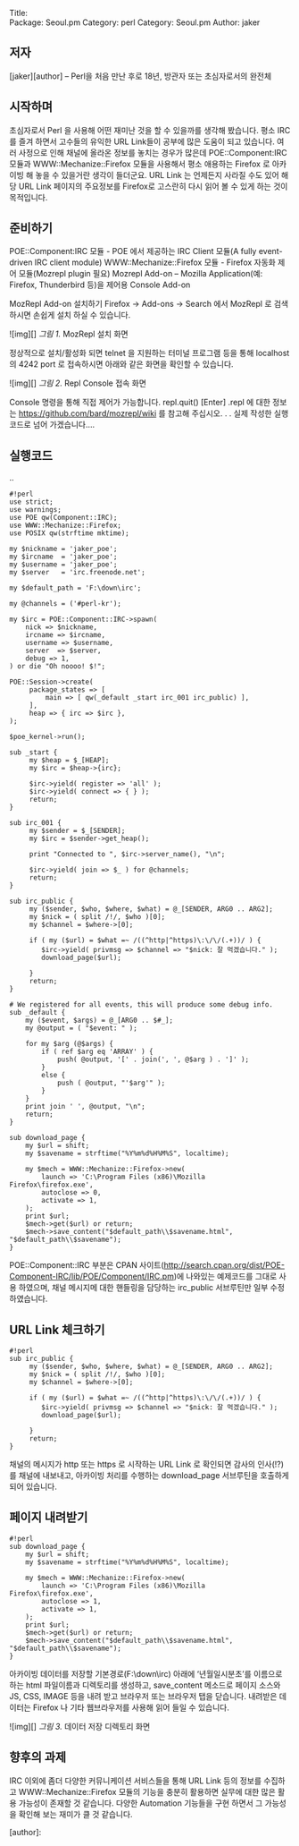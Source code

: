 Title:    
Package:  Seoul.pm
Category: perl
Category: Seoul.pm
Author:   jaker

## 저자

[jaker][author] – Perl을 처음 만난 후로 18년, 방관자 또는 초심자로서의 완전체


## 시작하며

초심자로서 Perl 을 사용해 어떤 재미난 것을 할 수 있을까를 생각해 봤습니다. 평소 IRC 를 즐겨 하면서 고수들의 유익한 URL Link들이 공부에 많은 도움이 되고 있습니다. 여러 사정으로 인해 채널에 올라온 정보를 놓치는 경우가 많은데 POE::Component:IRC 모듈과 WWW::Mechanize::Firefox 모듈을 사용해서 평소 애용하는 Firefox 로 아카이빙 해 놓을 수 있을거란 생각이 들더군요. URL Link 는 언제든지 사라질 수도 있어 해당 URL Link 페이지의 주요정보를 Firefox로 고스란히 다시 읽어 볼 수 있게 하는 것이 목적입니다.


## 준비하기

POE::Component:IRC 모듈 - POE 에서 제공하는 IRC Client 모듈(A fully event-driven IRC client module)
WWW::Mechanize::Firefox 모듈 - Firefox 자동화 제어 모듈(Mozrepl plugin 필요)
Mozrepl Add-on – Mozilla Application(예: Firefox, Thunderbird 등)을 제어용 Console Add-on

MozRepl Add-on 설치하기
Firefox -> Add-ons -> Search 에서 MozRepl 로 검색 하시면 손쉽게 설치 하실 수 있습니다.

![img][]
*그림 1.* MozRepl 설치 화면

정상적으로 설치/활성화 되면 telnet 을 지원하는 터미널 프로그램 등을 통해 localhost 의 4242 port 로 접속하시면 아래와 같은 화면을 확인할 수 있습니다.

![img][]
*그림 2.* Repl Console 접속 화면

Console 명령을 통해 직접 제어가 가능합니다.
repl.quit() [Enter]
.repl 에 대한 정보는 
https://github.com/bard/mozrepl/wiki
를 참고해 주십시오.
.
.
실제 작성한 실행코드로 넘어 가겠습니다….


## 실행코드

..

    #!perl
    use strict;
    use warnings;
    use POE qw(Component::IRC);
    use WWW::Mechanize::Firefox;
    use POSIX qw(strftime mktime);
    
    my $nickname = 'jaker_poe';
    my $ircname  = 'jaker_poe';
    my $username = 'jaker_poe';
    my $server   = 'irc.freenode.net';
    
    my $default_path = 'F:\down\irc';
    
    my @channels = ('#perl-kr');
    
    my $irc = POE::Component::IRC->spawn(
        nick => $nickname,
        ircname => $ircname,
        username => $username,
        server  => $server,
        debug => 1,
    ) or die "Oh noooo! $!";
    
    POE::Session->create(
         package_states => [
             main => [ qw(_default _start irc_001 irc_public) ],
         ],
         heap => { irc => $irc },
    );
    
    $poe_kernel->run();
    
    sub _start {
         my $heap = $_[HEAP];
         my $irc = $heap->{irc};
    
         $irc->yield( register => 'all' );
         $irc->yield( connect => { } );
         return;
    }
    
    sub irc_001 {
         my $sender = $_[SENDER];
         my $irc = $sender->get_heap();
    
         print "Connected to ", $irc->server_name(), "\n";
    
         $irc->yield( join => $_ ) for @channels;
         return;
    }
    
    sub irc_public {   
         my ($sender, $who, $where, $what) = @_[SENDER, ARG0 .. ARG2];
         my $nick = ( split /!/, $who )[0];
         my $channel = $where->[0];     
    
         if ( my ($url) = $what =~ /((^http|^https)\:\/\/(.+))/ ) {
            $irc->yield( privmsg => $channel => "$nick: 잘 먹겠습니다." );
            download_page($url);
                          
         }
         return;
    }
    
    # We registered for all events, this will produce some debug info.
    sub _default {
        my ($event, $args) = @_[ARG0 .. $#_];
        my @output = ( "$event: " );
    
        for my $arg (@$args) {
            if ( ref $arg eq 'ARRAY' ) {
                push( @output, '[' . join(', ', @$arg ) . ']' );
            }
            else {
                push ( @output, "'$arg'" );
            }
        }
        print join ' ', @output, "\n";
        return;
    }
    
    sub download_page {
        my $url = shift;
        my $savename = strftime("%Y%m%d%H%M%S", localtime);
        
        my $mech = WWW::Mechanize::Firefox->new(
            launch => 'C:\Program Files (x86)\Mozilla Firefox\firefox.exe',
            autoclose => 0,
            activate => 1,
        );
        print $url;
        $mech->get($url) or return;
        $mech->save_content("$default_path\\$savename.html", "$default_path\\$savename");    
    }

POE::Component::IRC 부분은 CPAN 사이트(http://search.cpan.org/dist/POE-Component-IRC/lib/POE/Component/IRC.pm)에 나와있는 예제코드를 그대로 사용 하였으며, 채널 메시지메 대한 핸들링을 담당하는 irc_public 서브루틴만 일부 수정 하였습니다.

## URL Link 체크하기

    #!perl
    sub irc_public {   
         my ($sender, $who, $where, $what) = @_[SENDER, ARG0 .. ARG2];
         my $nick = ( split /!/, $who )[0];
         my $channel = $where->[0];     
    
         if ( my ($url) = $what =~ /((^http|^https)\:\/\/(.+))/ ) {
            $irc->yield( privmsg => $channel => "$nick: 잘 먹겠습니다." );
            download_page($url);
                          
         }
         return;
    }

채널의 메시지가 http 또는 https 로 시작하는 URL Link 로 확인되면 감사의 인사(!?)를 채널에 내보내고, 아카이빙 처리를 수행하는 download_page 서브루틴을 호출하게 되어 있습니다.


## 페이지 내려받기

    #!perl
    sub download_page {
        my $url = shift;
        my $savename = strftime("%Y%m%d%H%M%S", localtime);
        
        my $mech = WWW::Mechanize::Firefox->new(
            launch => 'C:\Program Files (x86)\Mozilla Firefox\firefox.exe',
            autoclose => 1,
            activate => 1,
        );
        print $url;
        $mech->get($url) or return;
        $mech->save_content("$default_path\\$savename.html", "$default_path\\$savename");    
    }

아카이빙 데이터를 저장할 기본경로(F:\down\irc) 아래에 ‘년월일시분초’를 이름으로 하는 html 파일이름과 디렉토리를 생성하고, save_content 메소드로 페이지 소스와 JS, CSS, IMAGE 등을 내려 받고 브라우저 또는 브라우저 탭을 닫습니다.
내려받은 데이터는 Firefox 나 기타 웹브라우저를 사용해 읽어 들일 수 있습니다.

![img][]
*그림 3.* 데이터 저장 디렉토리 화면


## 향후의 과제

IRC 이외에 좀더 다양한 커뮤니케이션 서비스들을 통해 URL Link 등의 정보를 수집하고 
WWW::Mechanize::Firefox 모듈의 기능을 충분히 활용하면 실무에 대한 많은 활용 가능성이 존재할 것 같습니다. 다양한 Automation 기능들을 구현 하면서 그 가능성을 확인해 보는 재미가 클 것 같습니다.


[author]: 
